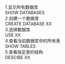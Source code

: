 1.显示所有数据库  
SHOW DATABASES  
2.创建一个数据库  
CREATE DATABASE XX  
3.选择数据库    
USE XX  
4.查看当前数据库中的所有表  
SHOW TABLES  
5.查看指定表的结构  
DESCIBE XX